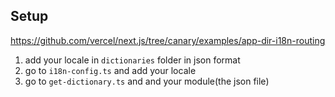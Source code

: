 ## Setup
https://github.com/vercel/next.js/tree/canary/examples/app-dir-i18n-routing

1. add your locale in `dictionaries` folder in json format
2. go to `i18n-config.ts` and add your locale 
3. go to `get-dictionary.ts` and and your module(the json file)